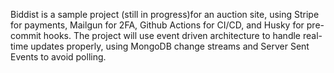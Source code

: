 Biddist is a sample project (still in progress)for an auction site, 
using Stripe for payments, Mailgun for 2FA, Github Actions for CI/CD,
and Husky for pre-commit hooks. The project will use event driven architecture 
to handle real-time updates properly, using MongoDB change streams and 
Server Sent Events to avoid polling.